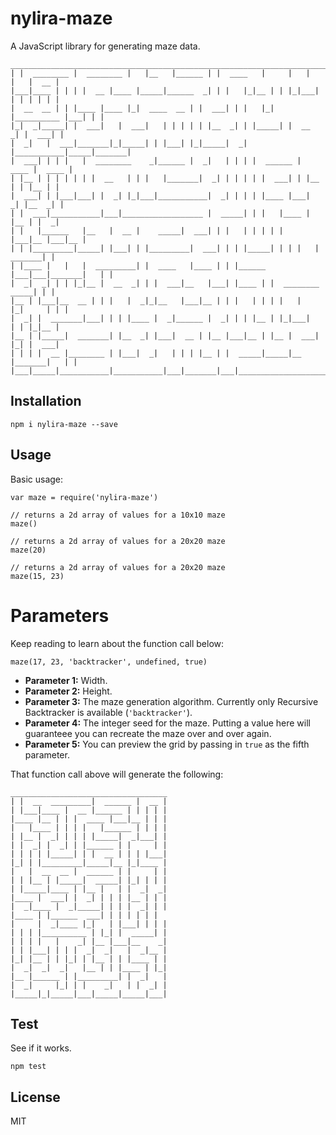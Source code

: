 # nylira-maze

A JavaScript library for generating maze data.

    _________________________________________________________________________________
    | |  ________ |  ________ |   |__   |______ | |  ____   |     |   |   |   |  __ |
    |___|____ | | | |  __ |____ |_____|______  _| | |   |_|__ | | |_|___| | | | | | |
    |  __  __ | | |____ |____ |_|  ____  __ | |  ___| | |   |_| |__________ |___| | |
    |_|  _|_____| |  ___|   |  ___|   | | | | | |__  _| | |_____| |  __  _| |  ___| |
    |  _|   |  ___|_______|_|_____| | |___| |_|_____|  _| |___________|_____|_______|
    |  ___| | | |   |  ________    _|______ |  _|   | | | |  ______ |  ____ |  ____ |
    | |__ | | | | | | |  __   | | |   |_______|  _| | | | | |  ___| | |__ | | |__ | |
    |  ___| | |___|___| |  _| |_|___|___________|  _| | | | |____ |___|  _| |__  _| |
    | |  ___|___________|___|__________________ |  _____| | |   |____ |   |__ | |  _|
    | |   |______   |__   |  __ |    _____|  ___| | |   | | | | |   |___|__ |___|__ |
    | | |_________|_____| |___| | |_________|  ___| | | |_____| | | |   |  _______| |
    | |____ |   |   |  _________| |  ____   |____ | | |______ |___|___|_______|   | |
    |  _|  _| | | |_|__ |  __  _| | |  ___|__   |___| |____ | |  ________  _____| | |
    |__ | |___|__  __ | | |   |  _|_|__   |___|__ | | |   | | | |   |   |_|     | | |
    |  _| |  _______|___| | | |____ |  _|______ |  _| | | |__ | |_|___|   | | |_|__ |
    |__ | |_____|  _______| |__  _| |___|  __ | |__ |___|__ | |__ |  ___| |_| |  ___|
    | | | |  __ |________ | |___|  _|   | | | |__ | |  _____|_____|__ |_______|   | |
    |___|_____|___________|___________|___|_______|___|_________________________|___|

## Installation

    npm i nylira-maze --save

## Usage

Basic usage:

    var maze = require('nylira-maze')

    // returns a 2d array of values for a 10x10 maze
    maze()

    // returns a 2d array of values for a 20x20 maze
    maze(20)

    // returns a 2d array of values for a 20x20 maze
    maze(15, 23)

# Parameters

Keep reading to learn about the function call below: 

    maze(17, 23, 'backtracker', undefined, true)

* **Parameter 1:** Width.
* **Parameter 2:** Height.
* **Parameter 3:** The maze generation algorithm. Currently only Recursive Backtracker is available (`'backtracker'`).
* **Parameter 4:** The integer seed for the maze. Putting a value here will guaranteee you can recreate the maze over and over again.
* **Parameter 5:** You can preview the grid by passing in `true` as the fifth parameter.

That function call above will generate the following:

    ___________________________________
    | |  __  _________|  ______ |  __ |
    | |___|____ |  __ |______ | | | | |
    |____ |__ | | |  ____ |___|__ | | |
    |   |____ | | | |   |______ | | | |
    | |__ |  _| | | | |_____|  _|___| |
    | |  _| |  _| | |______ | |     | |
    | | | | |_____| | |  __ | | | |___|
    |_| | |_________|_____|__ |_|____ |
    |   |  __  __ |  ______ | |     | |
    | | |__ | |_____|  _____| |_| | | |
    | |_____|____ | |__ |   | |  _|  _|
    |____ |  ___| |  _| | | | |__ | | |
    |  _|____ |  _|_____| | | |  _| | |
    |____ | |______  ___| | | | | | |
    |     |  _|____ |_|   | |___| | | |
    | | | |__________ | |_| |  _____| |
    | | | |   |    _| |__ |___|__    _|
    | | |___| | | |  _|  _|   |  _|__ |
    |_| |__ | | |_| | |__ | | |____ | |
    |  _|  _|  _|   |__ | | |____ | |_|
    |__ |______ | |_________| |  _|   |
    |  _|     |_| | |    _|   | |  _| |
    |_____|_|_____|___|_____|_____|___|

## Test

See if it works.

    npm test

## License

MIT
